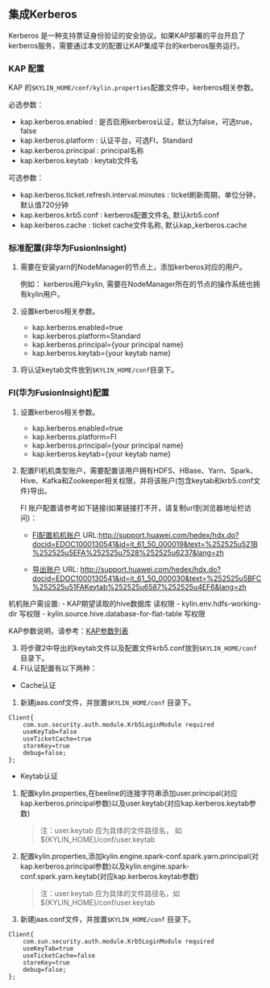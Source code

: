 ## 集成Kerberos
Kerberos 是一种支持票证身份验证的安全协议。如果KAP部署的平台开启了kerberos服务，需要通过本文的配置让KAP集成平台的kerberos服务运行。
### KAP 配置
KAP 的`$KYLIN_HOME/conf/kylin.properties`配置文件中，kerberos相关参数。

必选参数：

   - kap.kerberos.enabled : 是否启用kerberos认证，默认为false，可选true，false
   - kap.kerberos.platform : 认证平台，可选FI，Standard
   - kap.kerberos.principal : principal名称
   - kap.kerberos.keytab : keytab文件名

可选参数：

   - kap.kerberos.ticket.refresh.interval.minutes : ticket刷新周期，单位分钟，默认值720分钟
   - kap.kerberos.krb5.conf : kerberos配置文件名, 默认krb5.conf
   - kap.kerberos.cache : ticket cache文件名称, 默认kap_kerberos.cache

### 标准配置(非华为FusionInsight)
1. 需要在安装yarn的NodeManager的节点上，添加kerberos对应的用户。

   例如：
   kerberos用户kylin, 需要在NodeManager所在的节点的操作系统也拥有kylin用户。
2. 设置kerberos相关参数。

   - kap.kerberos.enabled=true
   - kap.kerberos.platform=Standard
   - kap.kerberos.principal={your principal name}
   - kap.kerberos.keytab={your keytab name}

3. 将认证keytab文件放到`$KYLIN_HOME/conf`目录下。   

### FI(华为FusionInsight)配置

1. 设置kerberos相关参数。

   - kap.kerberos.enabled=true
   - kap.kerberos.platform=FI
   - kap.kerberos.principal={your principal name}
   - kap.kerberos.keytab={your keytab name}

2. 配置FI机机类型账户，需要配置该用户拥有HDFS、HBase、Yarn、Spark、Hive、Kafka和Zookeeper相关权限，并将该账户(包含keytab和krb5.conf文件)导出。

   FI 账户配置请参考如下链接(如果链接打不开，请复制url到浏览器地址栏访问)：

   - [FI配置机机账户](http://support.huawei.com/hedex/hdx.do?docid=EDOC1000130541&id=it_61_50_000019&text=%252525u521B%252525u5EFA%252525u7528%252525u6237&lang=zh) URL:http://support.huawei.com/hedex/hdx.do?docid=EDOC1000130541&id=it_61_50_000019&text=%252525u521B%252525u5EFA%252525u7528%252525u6237&lang=zh

   - [导出账户](http://support.huawei.com/hedex/hdx.do?docid=EDOC1000130541&id=it_61_50_000030&text=%252525u5BFC%252525u51FAKeytab%252525u6587%252525u4EF6&lang=zh) URL: http://support.huawei.com/hedex/hdx.do?docid=EDOC1000130541&id=it_61_50_000030&text=%252525u5BFC%252525u51FAKeytab%252525u6587%252525u4EF6&lang=zh

 机机账户需设置:
    - KAP期望读取的hive数据库  读权限
    - kylin.env.hdfs-working-dir 写权限
    - kylin.source.hive.database-for-flat-table 写权限

 KAP参数说明，请参考：[KAP参数列表](http://docs.kyligence.io/v2.5/zh-cn/config/basic_settings.cn.html)

3. 将步骤2中导出的keytab文件以及配置文件krb5.conf放到`$KYLIN_HOME/conf`目录下。
4. FI认证配置有以下两种：


- Cache认证

1. 新建jaas.conf文件，并放置`$KYLIN_HOME/conf` 目录下。

```
Client{
	com.sun.security.auth.module.Krb5LoginModule required
	useKeyTab=false
	useTicketCache=true
	storeKey=true
	debug=false;
};
```

- Keytab认证

1. 配置kylin.properties,在beeline的连接字符串添加user.principal(对应kap.kerberos.principal参数)以及user.keytab(对应kap.kerberos.keytab参数)

   > 注：user.keytab 应为具体的文件路径名， 如 ${KYLIN_HOME}/conf/user.keytab

2. 配置kylin.properties,添加kylin.engine.spark-conf.spark.yarn.principal(对kap.kerberos.principal参数)以及kylin.engine.spark-conf.spark.yarn.keytab(对应kap.kerberos.keytab参数)

   > 注：user.keytab 应为具体的文件路径名，如 ${KYLIN_HOME}/conf/user.keytab

3. 新建jaas.conf文件，并放置`$KYLIN_HOME/conf` 目录下。

```
Client{
	com.sun.security.auth.module.Krb5LoginModule required
	useKeyTab=true
	useTicketCache=false
	storeKey=true
	debug=false;
};
```
